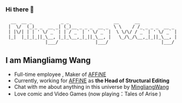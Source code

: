 ### Hi there 👋

```
  __  __ _           _ _                 __      __              
 |  \/  (_)_ _  __ _| (_)__ _ _ _  __ _  \ \    / /_ _ _ _  __ _ 
 | |\/| | | ' \/ _` | | / _` | ' \/ _` |  \ \/\/ / _` | ' \/ _` |
 |_|  |_|_|_||_\__, |_|_\__,_|_||_\__, |   \_/\_/\__,_|_||_\__, |
               |___/              |___/                    |___/
```
<!--
**SaikaSakura/SaikaSakura** is a ✨ _special_ ✨ repository because its `README.md` (this file) appears on your GitHub profile.

Here are some ideas to get you started:

- 🔭 I’m currently working on ...
- 🌱 I’m currently learning ...
- 👯 I’m looking to collaborate on ...
- 🤔 I’m looking for help with ...
- 💬 Ask me about ...
- 📫 How to reach me: ...
- 😄 Pronouns: ...
- ⚡ Fun fact: ...
  -->

## I am Miangliamg Wang

- Full-time employee , Maker of [AFFiNE](http://affine.pro/)
- Currently, working for [AFFiNE](http://affine.pro/) as <b>the Head of Structural Editing</b>
- Chat with me about anything in this universe by [MingliangWang](mingiangwang0o0.gmail.com)
- Love comic and Video Games (now playing：Tales of Arise )

